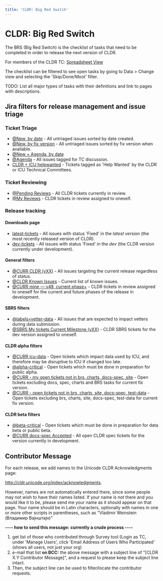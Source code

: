 ```yaml
---
title: 'CLDR: Big Red Switch'
---
```


# CLDR: Big Red Switch

The BRS (Big Red Switch) is the checklist of tasks that need to be completed in order to release the next version of CLDR.

For members of the CLDR TC: [Spreadsheet View](https://docs.google.com/spreadsheets/d/1D0wohmpmnW369UiTLeTm_UHT7y5mVISretDYM0m289I/edit?gid=169833626#gid=169833626&fvid=271364825)

The checklist can be filtered to see open tasks by going to Data > Change view and selecting the 'Skip/Done/Moot' filter.

TODO: List all major types of tasks with their definitions and link to pages with descriptions.

## Jira filters for release management and issue triage

### Ticket Triage

- [@New, by date](https://unicode-org.atlassian.net/issues/?filter=10033) - All untriaged issues sorted by date created.
- [@New, by fix version](https://unicode-org.atlassian.net/issues/?filter=10801) - All untriaged issues sorted by fix version when available.
- [@New + Agenda, by date](https://unicode-org.atlassian.net/issues/?filter=10802)
- [@Agenda](https://unicode-org.atlassian.net/issues/?filter=10158) - All issues tagged for TC discussion.
- [CLDR + ICU helpwanted](https://unicode-org.atlassian.net/issues/?filter=10202) - Tickets tagged as 'Help Wanted' by the CLDR or ICU Technical Committees.

### Ticket Reviewing

- [@Pending Reviews](https://unicode-org.atlassian.net/issues/?filter=10062) - All CLDR tickets currently in review.
- [@My Reviews](https://unicode-org.atlassian.net/issues/?filter=10179) - CLDR tickets in review assigned to oneself.

### Release tracking

#### Downloads page

- [latest-tickets](https://unicode-org.atlassian.net/issues/?filter=10838) - All issues with status 'Fixed' in the *latest version* (the most recently released version of CLDR).
- [dev-tickets](https://unicode-org.atlassian.net/issues/?filter=10837) - All issues with status 'Fixed' in the *dev* (the CLDR version currently under development).

#### General filters

- [@CURR CLDR (vXX)](https://unicode-org.atlassian.net/issues/?filter=10438) - All issues targeting the current release regardless of status.
- [@CLDR Known Issues](https://unicode-org.atlassian.net/issues/?filter=10237) - Current list of known issues.
- [@CURR mine — v48, current phase+](https://unicode-org.atlassian.net/issues/?filter=10074) - CLDR tickets in review assigned to oneself for the current and future phases of the release in development.

#### SBRS filters

- [@labels=vetter-data](https://unicode-org.atlassian.net/issues/?filter=10735) - All issues that are expected to impact vetters during data submission.
- [@SBRS My tickets Current Milestone (vXX)](https://unicode-org.atlassian.net/issues/?filter=10030) - CLDR SBRS tickets for the dev version assigned to oneself.

#### CLDR alpha filters

- [@CURR icu-data](https://unicode-org.atlassian.net/issues/?filter=10144) - Open tickets which impact data used by ICU, and therefore may be disruptive to ICU if changed too late.
- [@alpha-critical](https://unicode-org.atlassian.net/issues/?filter=10245) - Open tickets which must be done in preparation for public alpha.
- [@CURR - my open tickets not in brs, charts, docs-spec, site](https://unicode-org.atlassian.net/issues/?filter=10256) - Open tickets excluding docs, spec, charts and BRS tasks for current fix version.
- [@CURR - open tickets not in brs, charts, site, docs-spec, test-data](https://unicode-org.atlassian.net/issues/?filter=10230) - Open tickets excluding brs, charts, site, docs-spec, test-data for current fix version.

#### CLDR beta filters

- [@beta-critical](https://unicode-org.atlassian.net/issues/?filter=10247) - Open tickets which must be done in preparation for data beta or public beta.
- [@CURR docs-spec Accepted](https://unicode-org.atlassian.net/issues/?filter=10339) - All open CLDR spec tickets for the version currently in development.

## Contributor Message

For each release, we add names to the Unicode CLDR Acknowledgments page:

http://cldr.unicode.org/index/acknowledgments.

However, names are not automatically entered there, since some people may not wish to have their names listed. If your name is not there and you would like it to be, please send me your name as it should appear on that page. Your name should be in Latin characters, optionally with names in one or more other scripts in parentheses, such as "Vladimir Weinstein (Владимир Вајнштајн)"

**\-\-\-\- how to send this message: currently a crude process \-\-\-\-**

1. get list of those who contributed through Survey tool (Login as TC, under 'Manage Users', click 'Email Address of Users Who Participated' (shows all users, not just your org)
2. e\-mail that list **on BCC:** the above message with a subject line of "\[CLDR X.Y Contributor Message]", and a request to please keep the subject line intact.
3. Then, the subject line can be used to filter/locate the contributor requests.


